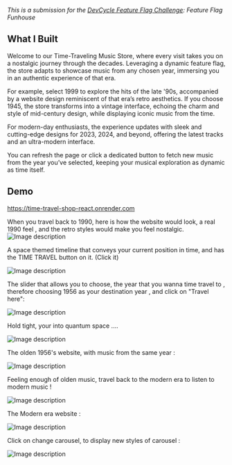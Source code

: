 *This is a submission for the [DevCycle Feature Flag Challenge](https://dev.to/challenges/devcycle): Feature Flag Funhouse*

## What I Built
Welcome to our Time-Traveling Music Store, where every visit takes you on a nostalgic journey through the decades. Leveraging a dynamic feature flag, the store adapts to showcase music from any chosen year, immersing you in an authentic experience of that era.

For example, select 1999 to explore the hits of the late '90s, accompanied by a website design reminiscent of that era’s retro aesthetics. If you choose 1945, the store transforms into a vintage interface, echoing the charm and style of mid-century design, while displaying iconic music from the time.

For modern-day enthusiasts, the experience updates with sleek and cutting-edge designs for 2023, 2024, and beyond, offering the latest tracks and an ultra-modern interface.

You can refresh the page or click a dedicated button to fetch new music from the year you’ve selected, keeping your musical exploration as dynamic as time itself.

## Demo
https://time-travel-shop-react.onrender.com

When you travel back to 1990, here is how the website would look, a real 1990 feel , and the retro styles would make you feel nostalgic.
![Image description](https://dev-to-uploads.s3.amazonaws.com/uploads/articles/gw6f4081ba33tb1d0qi2.png)

A space themed timeline that conveys your current position in time, and has the TIME TRAVEL button on it. (Click it)

![Image description](https://dev-to-uploads.s3.amazonaws.com/uploads/articles/wrnrz2aa6cp5ho5gaxrx.png)


The slider that allows you to choose, the year that you wanna time travel to , therefore choosing 1956 as your destination year , and click on "Travel here":

![Image description](https://dev-to-uploads.s3.amazonaws.com/uploads/articles/5vrkvkj39xkcmhffds6l.png)


Hold tight, your into quantum space ....

![Image description](https://dev-to-uploads.s3.amazonaws.com/uploads/articles/3axpkmjwkvxw4e5jdctd.png)


The olden 1956's website, with music from the same year :

![Image description](https://dev-to-uploads.s3.amazonaws.com/uploads/articles/3vdlx59nr37jm8273lih.png)


Feeling enough of olden music, travel back to the modern era to listen to modern music !

![Image description](https://dev-to-uploads.s3.amazonaws.com/uploads/articles/3lwch89kl1i8z46mqf86.png)


The Modern era website : 

![Image description](https://dev-to-uploads.s3.amazonaws.com/uploads/articles/29ccw4xr3epme6jvg4gz.png)


Click on change carousel, to display new styles of carousel :


![Image description](https://dev-to-uploads.s3.amazonaws.com/uploads/articles/ho891v0q2py3swzl7z0i.png)

